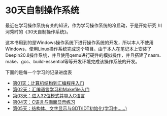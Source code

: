 # 30天自制操作系统
最近在学习操作系统有关的知识，作为学习操作系统的冷启动，于是开始研究 川河秀时的《30天自制操作系统》。

这本书用到的是Windows操作系统下进行操作系统的开发，所以本人不使用Windows，使用Linux操作系统完成这个项目。由于本人在笔记本上安装了Deepin20.8操作系统，并且使用qemu进行硬件的模拟操作，并且搭建了nasm、make、gcc、build-essential等等开发环境完成该操作系统的开发。

下面的是每一个学习的记录进度表

+ [第01天：计算机结构到汇编程序入门](day-01/README.md)
+ [第02天：汇编语言学习和Makefile入门](day-02/README.md)
+ [第03天：进入32位模式并导入C语言](day-03/README.md)
+ [第04天：C语言与画面显示练习](day-04/README.md)
+ [第05天：结构体、文字显示与GDT/IDT初始化(学习中......)](day-05/README.md)

